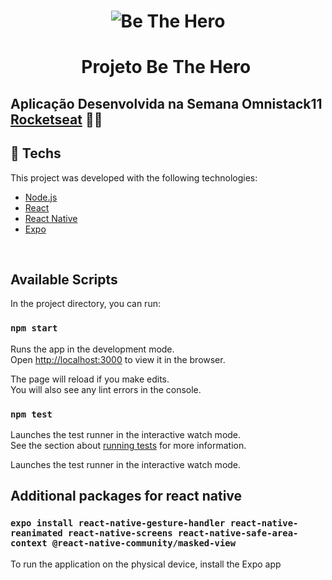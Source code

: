 <h1 align="center">
  <img src="https://user-images.githubusercontent.com/60045489/77828219-e5556280-70f8-11ea-8ce9-b7a97c6e79de.png" alt="Be The Hero">
</h1>


<h1 align="center">
  Projeto Be The Hero
  <img src="https://user-images.githubusercontent.com/60045489/77853930-6fff9580-71bd-11ea-864f-c1a1d631ca3b.png" alt=""
</h1>


## Aplicação Desenvolvida na Semana Omnistack11 [Rocketseat](https://rocketseat.com.br) :rocket::rocket:


## :rocket: Techs

This project was developed with the following technologies:

- [Node.js](https://nodejs.org/en/)
- [React](https://reactjs.org)
- [React Native](https://facebook.github.io/react-native/)
- [Expo](https://expo.io/)
<br>

## Available Scripts

In the project directory, you can run:

### `npm start`

Runs the app in the development mode.<br>
Open [http://localhost:3000](http://localhost:3000) to view it in the browser.

The page will reload if you make edits.<br>
You will also see any lint errors in the console.

### `npm test`

Launches the test runner in the interactive watch mode.<br>
See the section about [running tests](https://facebook.github.io/create-react-app/docs/running-tests) for more information.


Launches the test runner in the interactive watch mode.<br>

## Additional packages for react native
### `expo install react-native-gesture-handler react-native-reanimated react-native-screens react-native-safe-area-context @react-native-community/masked-view`

To run the application on the physical device, install the Expo app
